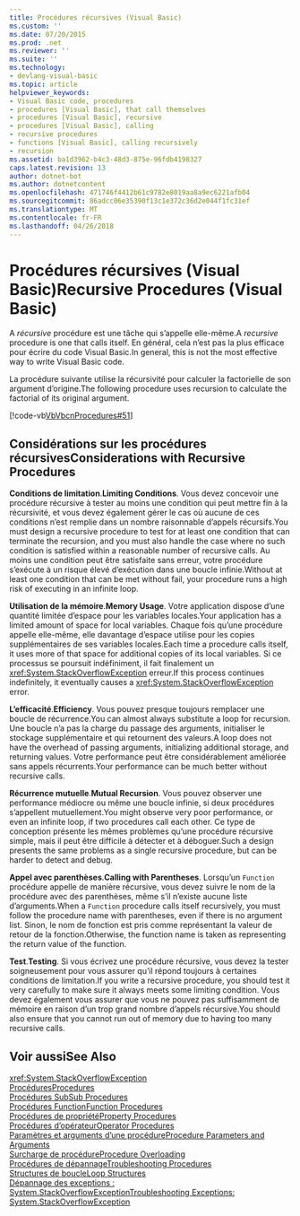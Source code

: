 ```yaml
---
title: Procédures récursives (Visual Basic)
ms.custom: ''
ms.date: 07/20/2015
ms.prod: .net
ms.reviewer: ''
ms.suite: ''
ms.technology:
- devlang-visual-basic
ms.topic: article
helpviewer_keywords:
- Visual Basic code, procedures
- procedures [Visual Basic], that call themselves
- procedures [Visual Basic], recursive
- procedures [Visual Basic], calling
- recursive procedures
- functions [Visual Basic], calling recursively
- recursion
ms.assetid: ba1d3962-b4c3-48d3-875e-96fdb4198327
caps.latest.revision: 13
author: dotnet-bot
ms.author: dotnetcontent
ms.openlocfilehash: 471746f4412b61c9782e8019aa8a9ec6221afb04
ms.sourcegitcommit: 86adcc06e35390f13c1e372c36d2e044f1fc31ef
ms.translationtype: MT
ms.contentlocale: fr-FR
ms.lasthandoff: 04/26/2018
---
```

# <a name="recursive-procedures-visual-basic"></a><span data-ttu-id="80825-102">Procédures récursives (Visual Basic)</span><span class="sxs-lookup"><span data-stu-id="80825-102">Recursive Procedures (Visual Basic)</span></span>
<span data-ttu-id="80825-103">A *récursive* procédure est une tâche qui s’appelle elle-même.</span><span class="sxs-lookup"><span data-stu-id="80825-103">A *recursive* procedure is one that calls itself.</span></span> <span data-ttu-id="80825-104">En général, cela n’est pas la plus efficace pour écrire du code Visual Basic.</span><span class="sxs-lookup"><span data-stu-id="80825-104">In general, this is not the most effective way to write Visual Basic code.</span></span>  
  
 <span data-ttu-id="80825-105">La procédure suivante utilise la récursivité pour calculer la factorielle de son argument d’origine.</span><span class="sxs-lookup"><span data-stu-id="80825-105">The following procedure uses recursion to calculate the factorial of its original argument.</span></span>  
  
 [!code-vb[VbVbcnProcedures#51](./codesnippet/VisualBasic/recursive-procedures_1.vb)]  
  
## <a name="considerations-with-recursive-procedures"></a><span data-ttu-id="80825-106">Considérations sur les procédures récursives</span><span class="sxs-lookup"><span data-stu-id="80825-106">Considerations with Recursive Procedures</span></span>  
 <span data-ttu-id="80825-107">**Conditions de limitation**.</span><span class="sxs-lookup"><span data-stu-id="80825-107">**Limiting Conditions**.</span></span> <span data-ttu-id="80825-108">Vous devez concevoir une procédure récursive à tester au moins une condition qui peut mettre fin à la récursivité, et vous devez également gérer le cas où aucune de ces conditions n’est remplie dans un nombre raisonnable d’appels récursifs.</span><span class="sxs-lookup"><span data-stu-id="80825-108">You must design a recursive procedure to test for at least one condition that can terminate the recursion, and you must also handle the case where no such condition is satisfied within a reasonable number of recursive calls.</span></span> <span data-ttu-id="80825-109">Au moins une condition peut être satisfaite sans erreur, votre procédure s’exécute à un risque élevé d’exécution dans une boucle infinie.</span><span class="sxs-lookup"><span data-stu-id="80825-109">Without at least one condition that can be met without fail, your procedure runs a high risk of executing in an infinite loop.</span></span>  
  
 <span data-ttu-id="80825-110">**Utilisation de la mémoire**.</span><span class="sxs-lookup"><span data-stu-id="80825-110">**Memory Usage**.</span></span> <span data-ttu-id="80825-111">Votre application dispose d’une quantité limitée d’espace pour les variables locales.</span><span class="sxs-lookup"><span data-stu-id="80825-111">Your application has a limited amount of space for local variables.</span></span> <span data-ttu-id="80825-112">Chaque fois qu’une procédure appelle elle-même, elle davantage d’espace utilise pour les copies supplémentaires de ses variables locales.</span><span class="sxs-lookup"><span data-stu-id="80825-112">Each time a procedure calls itself, it uses more of that space for additional copies of its local variables.</span></span> <span data-ttu-id="80825-113">Si ce processus se poursuit indéfiniment, il fait finalement un <xref:System.StackOverflowException> erreur.</span><span class="sxs-lookup"><span data-stu-id="80825-113">If this process continues indefinitely, it eventually causes a <xref:System.StackOverflowException> error.</span></span>  
  
 <span data-ttu-id="80825-114">**L’efficacité**.</span><span class="sxs-lookup"><span data-stu-id="80825-114">**Efficiency**.</span></span> <span data-ttu-id="80825-115">Vous pouvez presque toujours remplacer une boucle de récurrence.</span><span class="sxs-lookup"><span data-stu-id="80825-115">You can almost always substitute a loop for recursion.</span></span> <span data-ttu-id="80825-116">Une boucle n’a pas la charge du passage des arguments, initialiser le stockage supplémentaire et qui retournent des valeurs.</span><span class="sxs-lookup"><span data-stu-id="80825-116">A loop does not have the overhead of passing arguments, initializing additional storage, and returning values.</span></span> <span data-ttu-id="80825-117">Votre performance peut être considérablement améliorée sans appels récurrents.</span><span class="sxs-lookup"><span data-stu-id="80825-117">Your performance can be much better without recursive calls.</span></span>  
  
 <span data-ttu-id="80825-118">**Récurrence mutuelle**.</span><span class="sxs-lookup"><span data-stu-id="80825-118">**Mutual Recursion**.</span></span> <span data-ttu-id="80825-119">Vous pouvez observer une performance médiocre ou même une boucle infinie, si deux procédures s’appellent mutuellement.</span><span class="sxs-lookup"><span data-stu-id="80825-119">You might observe very poor performance, or even an infinite loop, if two procedures call each other.</span></span> <span data-ttu-id="80825-120">Ce type de conception présente les mêmes problèmes qu’une procédure récursive simple, mais il peut être difficile à détecter et à déboguer.</span><span class="sxs-lookup"><span data-stu-id="80825-120">Such a design presents the same problems as a single recursive procedure, but can be harder to detect and debug.</span></span>  
  
 <span data-ttu-id="80825-121">**Appel avec parenthèses**.</span><span class="sxs-lookup"><span data-stu-id="80825-121">**Calling with Parentheses**.</span></span> <span data-ttu-id="80825-122">Lorsqu’un `Function` procédure appelle de manière récursive, vous devez suivre le nom de la procédure avec des parenthèses, même s’il n’existe aucune liste d’arguments.</span><span class="sxs-lookup"><span data-stu-id="80825-122">When a `Function` procedure calls itself recursively, you must follow the procedure name with parentheses, even if there is no argument list.</span></span> <span data-ttu-id="80825-123">Sinon, le nom de fonction est pris comme représentant la valeur de retour de la fonction.</span><span class="sxs-lookup"><span data-stu-id="80825-123">Otherwise, the function name is taken as representing the return value of the function.</span></span>  
  
 <span data-ttu-id="80825-124">**Test**.</span><span class="sxs-lookup"><span data-stu-id="80825-124">**Testing**.</span></span> <span data-ttu-id="80825-125">Si vous écrivez une procédure récursive, vous devez la tester soigneusement pour vous assurer qu’il répond toujours à certaines conditions de limitation.</span><span class="sxs-lookup"><span data-stu-id="80825-125">If you write a recursive procedure, you should test it very carefully to make sure it always meets some limiting condition.</span></span> <span data-ttu-id="80825-126">Vous devez également vous assurer que vous ne pouvez pas suffisamment de mémoire en raison d’un trop grand nombre d’appels récursive.</span><span class="sxs-lookup"><span data-stu-id="80825-126">You should also ensure that you cannot run out of memory due to having too many recursive calls.</span></span>  
  
## <a name="see-also"></a><span data-ttu-id="80825-127">Voir aussi</span><span class="sxs-lookup"><span data-stu-id="80825-127">See Also</span></span>  
 <xref:System.StackOverflowException>  
 [<span data-ttu-id="80825-128">Procédures</span><span class="sxs-lookup"><span data-stu-id="80825-128">Procedures</span></span>](./index.md)  
 [<span data-ttu-id="80825-129">Procédures Sub</span><span class="sxs-lookup"><span data-stu-id="80825-129">Sub Procedures</span></span>](./sub-procedures.md)  
 [<span data-ttu-id="80825-130">Procédures Function</span><span class="sxs-lookup"><span data-stu-id="80825-130">Function Procedures</span></span>](./function-procedures.md)  
 [<span data-ttu-id="80825-131">Procédures de propriété</span><span class="sxs-lookup"><span data-stu-id="80825-131">Property Procedures</span></span>](./property-procedures.md)  
 [<span data-ttu-id="80825-132">Procédures d’opérateur</span><span class="sxs-lookup"><span data-stu-id="80825-132">Operator Procedures</span></span>](./operator-procedures.md)  
 [<span data-ttu-id="80825-133">Paramètres et arguments d’une procédure</span><span class="sxs-lookup"><span data-stu-id="80825-133">Procedure Parameters and Arguments</span></span>](./procedure-parameters-and-arguments.md)  
 [<span data-ttu-id="80825-134">Surcharge de procédure</span><span class="sxs-lookup"><span data-stu-id="80825-134">Procedure Overloading</span></span>](./procedure-overloading.md)  
 [<span data-ttu-id="80825-135">Procédures de dépannage</span><span class="sxs-lookup"><span data-stu-id="80825-135">Troubleshooting Procedures</span></span>](./troubleshooting-procedures.md)  
 [<span data-ttu-id="80825-136">Structures de boucle</span><span class="sxs-lookup"><span data-stu-id="80825-136">Loop Structures</span></span>](../../../../visual-basic/programming-guide/language-features/control-flow/loop-structures.md)  
 [<span data-ttu-id="80825-137">Dépannage des exceptions : System.StackOverflowException</span><span class="sxs-lookup"><span data-stu-id="80825-137">Troubleshooting Exceptions: System.StackOverflowException</span></span>](http://msdn.microsoft.com/library/51b71217-c507-4f5b-bc35-0236180d7968)
